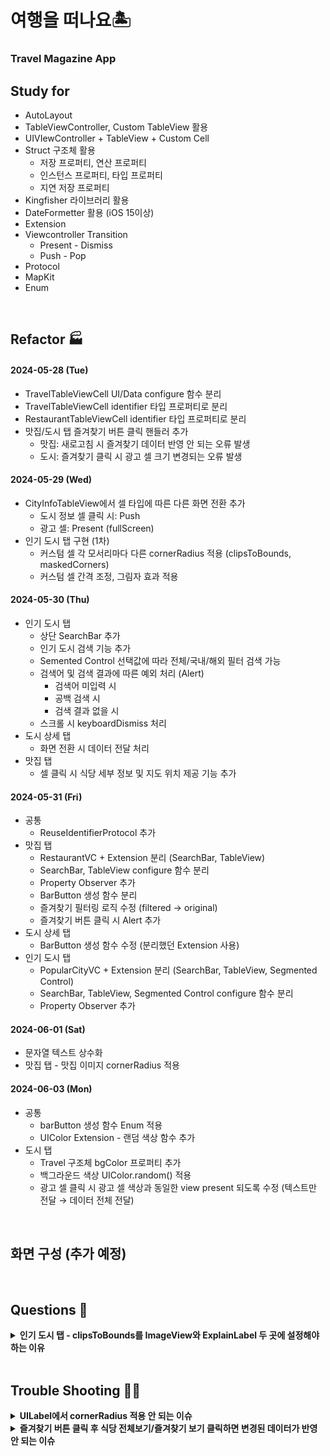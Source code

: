 #  여행을 떠나요🏝️
### Travel Magazine App

## Study for
- AutoLayout
- TableViewController, Custom TableView 활용
- UIVIewController + TableView + Custom Cell
- Struct 구조체 활용
    - 저장 프로퍼티, 연산 프로퍼티
    - 인스턴스 프로퍼티, 타입 프로퍼티
    - 지연 저장 프로퍼티
- Kingfisher 라이브러리 활용
- DateFormetter 활용 (iOS 15이상)
- Extension
- Viewcontroller Transition
    - Present - Dismiss
    - Push - Pop
- Protocol
- MapKit
- Enum

<br />

## Refactor 🏭
#### 2024-05-28 (Tue)
- TravelTableViewCell UI/Data configure 함수 분리
- TravelTableViewCell identifier 타입 프로퍼티로 분리
- RestaurantTableViewCell identifier 타입 프로퍼티로 분리
- 맛집/도시 탭 즐겨찾기 버튼 클릭 핸들러 추가
    - 맛집: 새로고침 시 즐겨찾기 데이터 반영 안 되는 오류 발생
    - 도시: 즐겨찾기 클릭 시 광고 셀 크기 변경되는 오류 발생

#### 2024-05-29 (Wed)
- CityInfoTableView에서 셀 타입에 따른 다른 화면 전환 추가
    - 도시 정보 셀 클릭 시: Push
    - 광고 셀: Present (fullScreen)
- 인기 도시 탭 구현 (1차)
    - 커스텀 셀 각 모서리마다 다른 cornerRadius 적용 (clipsToBounds, maskedCorners)
    - 커스텀 셀 간격 조정, 그림자 효과 적용

#### 2024-05-30 (Thu)
- 인기 도시 탭
    - 상단 SearchBar 추가
    - 인기 도시 검색 기능 추가
    - Semented Control 선택값에 따라 전체/국내/해외 필터 검색 가능
    - 검색어 및 검색 결과에 따른 예외 처리 (Alert)
        - 검색어 미입력 시
        - 공백 검색 시
        - 검색 결과 없을 시
    - 스크롤 시 keyboardDismiss 처리
- 도시 상세 탭
    - 화면 전환 시 데이터 전달 처리
- 맛집 탭
    - 셀 클릭 시 식당 세부 정보 및 지도 위치 제공 기능 추가
    
#### 2024-05-31 (Fri)
- 공통
    - ReuseIdentifierProtocol 추가
- 맛집 탭
    - RestaurantVC + Extension 분리 (SearchBar, TableView)
    - SearchBar, TableView configure 함수 분리
    - Property Observer 추가
    - BarButton 생성 함수 분리
    - 즐겨찾기 필터링 로직 수정 (filtered → original)
    - 즐겨찾기 버튼 클릭 시 Alert 추가
- 도시 상세 탭
    - BarButton 생성 함수 수정 (분리했던 Extension 사용)
- 인기 도시 탭
    - PopularCityVC + Extension 분리 (SearchBar, TableView, Segmented Control)
    - SearchBar, TableView, Segmented Control configure 함수 분리
    - Property Observer 추가

#### 2024-06-01 (Sat)
- 문자열 텍스트 상수화
- 맛집 탭 - 맛집 이미지 cornerRadius 적용

#### 2024-06-03 (Mon)
- 공통
    - barButton 생성 함수 Enum 적용
    - UIColor Extension - 랜덤 색상 함수 추가
- 도시 탭
    - Travel 구조체 bgColor 프로퍼티 추가
    - 백그라운드 색상 UIColor.random() 적용
    - 광고 셀 클릭 시 광고 셀 색상과 동일한 view present 되도록 수정 (텍스트만 전달 → 데이터 전체 전달)

<br />

## 화면 구성 (추가 예정)


<br />

## Questions 🧐
<details>
<summary><b>인기 도시 탭 - clipsToBounds를 ImageView와 ExplainLabel 두 곳에 설정해야 하는 이유</b></summary>
<div markdown="1">
<b>문제 상황</b>
<br />
cornerRadius를 적용하고 싶은 요소들 중 최상위 요소인 ImageView에 clipsToBounds를 true로 설정했지만 ExplainLabel에는 cornerRadius가 적용되지 않는 문제 발생!
<br />
<b>해결 방법</b>
<br />
UIImageView는 clipsToBounds의 기본값이 true이고, UILabel은 false이기 때문에 UIImageView에 clipsToBounds를 true로 설정하면 텍스트 레이블에는 적용되지 않는다. 따라서 clipsToBounds의 기본값이 true인 ImageView에는 cornerRadius를 바로 적용하고, ExplainLabel에는 clipsToBounds와 cornerRadius를 함께 적용하여 해결!
<br />
<b>관련 블로그 포스팅</b>
<br />
https://velog.io/@devjunehee/UILabel%EC%97%90-CornerRadius%EA%B0%80-%EC%A0%81%EC%9A%A9%EC%9D%B4-%EC%95%88-%EB%8F%BC%EC%9A%94
</div>
</details>

<br />

## Trouble Shooting 🐦‍🔥
<details>
<summary><b>UILabel에서 cornerRadius 적용 안 되는 이슈</b></summary>
<div markdown="1">
<b>문제 상황</b>
<br />
광고 커스텀 셀에서 background와 오른쪽 상단 광고 표시 뱃지(adBadge)에 UILable.layer.cornerRadius를 적용했는데 컴파일 과정에서 오류는 없었지만 빌드 후 화면에서는 적용이 안 되는 문제점 발생!
<br />
<b>해결 방법</b>
<br />
UILable.layer.cornerRadius를 적용하기 전 UILable.clipsToBounds 속성을 true로 변경해주어 해결
<br />
clipsToBounds는 UIView에 속해있는 인스턴스 프로퍼티로 하위 View가 나의 View를 넘어선 경우, 나의 View를 넘어서 그릴 것인지를 설정하는 Bool 인스턴스. 기본값은 false. clipsToBounds를 true로 설정하면 하위 View가 View 경계에 맞게 잘려진다.
</div>
</details>

<details>
<summary><b>즐겨찾기 버튼 클릭 후 식당 전체보기/즐겨찾기 보기 클릭하면 변경된 데이터가 반영 안 되는 이슈</b></summary>
<div markdown="1">
<b>문제 상황</b>
<br />

<b>해결 방법</b>
<br />
</div>
</details>

